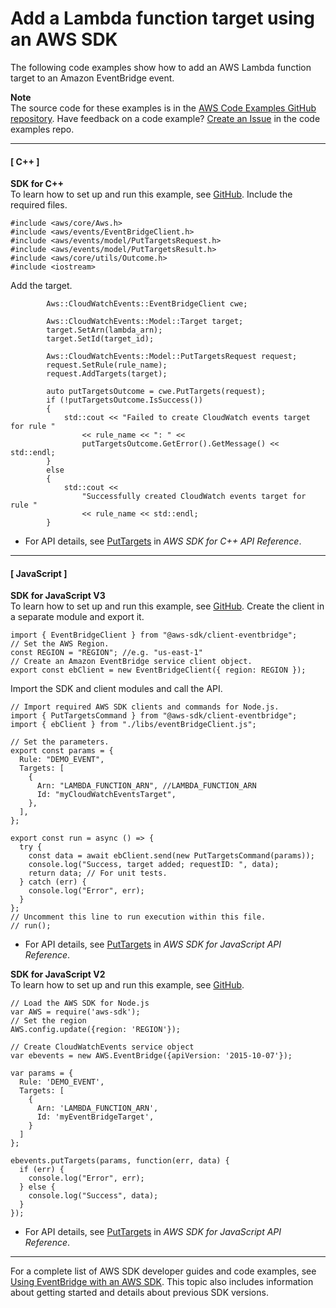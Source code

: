 # Add a Lambda function target using an AWS SDK<a name="example_eventbridge_PutTargets_section"></a>

The following code examples show how to add an AWS Lambda function target to an Amazon EventBridge event\.

**Note**  
The source code for these examples is in the [AWS Code Examples GitHub repository](https://github.com/awsdocs/aws-doc-sdk-examples)\. Have feedback on a code example? [Create an Issue](https://github.com/awsdocs/aws-doc-sdk-examples/issues/new/choose) in the code examples repo\. 

------
#### [ C\+\+ ]

**SDK for C\+\+**  
 To learn how to set up and run this example, see [GitHub](https://github.com/awsdocs/aws-doc-sdk-examples/tree/main/cpp/example_code/eventbridge#code-examples)\. 
Include the required files\.  

```
#include <aws/core/Aws.h>
#include <aws/events/EventBridgeClient.h>
#include <aws/events/model/PutTargetsRequest.h>
#include <aws/events/model/PutTargetsResult.h>
#include <aws/core/utils/Outcome.h>
#include <iostream>
```
Add the target\.  

```
        Aws::CloudWatchEvents::EventBridgeClient cwe;

        Aws::CloudWatchEvents::Model::Target target;
        target.SetArn(lambda_arn);
        target.SetId(target_id);

        Aws::CloudWatchEvents::Model::PutTargetsRequest request;
        request.SetRule(rule_name);
        request.AddTargets(target);

        auto putTargetsOutcome = cwe.PutTargets(request);
        if (!putTargetsOutcome.IsSuccess())
        {
            std::cout << "Failed to create CloudWatch events target for rule "
                << rule_name << ": " <<
                putTargetsOutcome.GetError().GetMessage() << std::endl;
        }
        else
        {
            std::cout <<
                "Successfully created CloudWatch events target for rule "
                << rule_name << std::endl;
        }
```
+  For API details, see [PutTargets](https://docs.aws.amazon.com/goto/SdkForCpp/eventbridge-2015-10-07/PutTargets) in *AWS SDK for C\+\+ API Reference*\. 

------
#### [ JavaScript ]

**SDK for JavaScript V3**  
 To learn how to set up and run this example, see [GitHub](https://github.com/awsdocs/aws-doc-sdk-examples/tree/main/javascriptv3/example_code/eventbridge#code-examples)\. 
Create the client in a separate module and export it\.  

```
import { EventBridgeClient } from "@aws-sdk/client-eventbridge";
// Set the AWS Region.
const REGION = "REGION"; //e.g. "us-east-1"
// Create an Amazon EventBridge service client object.
export const ebClient = new EventBridgeClient({ region: REGION });
```
Import the SDK and client modules and call the API\.  

```
// Import required AWS SDK clients and commands for Node.js.
import { PutTargetsCommand } from "@aws-sdk/client-eventbridge";
import { ebClient } from "./libs/eventBridgeClient.js";

// Set the parameters.
export const params = {
  Rule: "DEMO_EVENT",
  Targets: [
    {
      Arn: "LAMBDA_FUNCTION_ARN", //LAMBDA_FUNCTION_ARN
      Id: "myCloudWatchEventsTarget",
    },
  ],
};

export const run = async () => {
  try {
    const data = await ebClient.send(new PutTargetsCommand(params));
    console.log("Success, target added; requestID: ", data);
    return data; // For unit tests.
  } catch (err) {
    console.log("Error", err);
  }
};
// Uncomment this line to run execution within this file.
// run();
```
+  For API details, see [PutTargets](https://docs.aws.amazon.com/AWSJavaScriptSDK/v3/latest/clients/client-eventbridge/classes/puttargetscommand.html) in *AWS SDK for JavaScript API Reference*\. 

**SDK for JavaScript V2**  
 To learn how to set up and run this example, see [GitHub](https://github.com/awsdocs/aws-doc-sdk-examples/tree/main/javascript/example_code/eventbridge#code-examples)\. 
  

```
// Load the AWS SDK for Node.js
var AWS = require('aws-sdk');
// Set the region
AWS.config.update({region: 'REGION'});

// Create CloudWatchEvents service object
var ebevents = new AWS.EventBridge({apiVersion: '2015-10-07'});

var params = {
  Rule: 'DEMO_EVENT',
  Targets: [
    {
      Arn: 'LAMBDA_FUNCTION_ARN',
      Id: 'myEventBridgeTarget',
    }
  ]
};

ebevents.putTargets(params, function(err, data) {
  if (err) {
    console.log("Error", err);
  } else {
    console.log("Success", data);
  }
});
```
+  For API details, see [PutTargets](https://docs.aws.amazon.com/goto/AWSJavaScriptSDK/eventbridge-2015-10-07/PutTargets) in *AWS SDK for JavaScript API Reference*\. 

------

For a complete list of AWS SDK developer guides and code examples, see [Using EventBridge with an AWS SDK](sdk-general-information-section.md)\. This topic also includes information about getting started and details about previous SDK versions\.